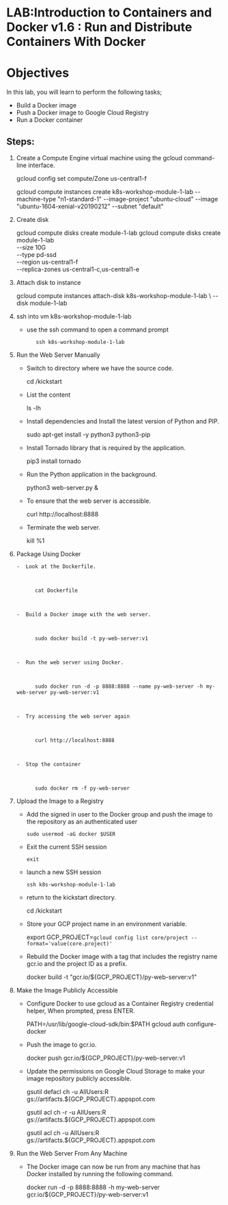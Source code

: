 # LAB:Introduction to Containers and Docker v1.6 : Run and Distribute Containers With Docker


# Objectives 

In this lab, you will learn to perform the following tasks;
- Build a Docker image
- Push a Docker image to Google Cloud Registry
- Run a Docker container

## Steps:

1.  Create a Compute Engine virtual machine using the gcloud command-line interface.

       
       gcloud config set compute/Zone us-central1-f

       
       gcloud compute instances create k8s-workshop-module-1-lab --machine-type "n1-standard-1" --image-project "ubuntu-cloud" --image "ubuntu-1604-xenial-v20190212" --subnet "default"

2.  Create disk
   
       
       gcloud compute disks create module-1-lab
       gcloud compute disks create module-1-lab \
       --size 10G \
       --type pd-ssd \
       --region us-central1-f \
       --replica-zones us-central1-c,us-central1-e

3.  Attach disk to instance

       
       gcloud compute instances attach-disk k8s-workshop-module-1-lab \ --disk module-1-lab


4.  ssh into vm k8s-workshop-module-1-lab
 

       - use the ssh command to open a command prompt


                ssh k8s-workshop-module-1-lab


5.  Run the Web Server Manually


       -  Switch to directory where we have the source code.

            
            cd /kickstart  

       
       -  List the content

  
            ls -lh


       -  Install dependencies and Install the latest version of Python and PIP.

    
            
            sudo apt-get install -y python3 python3-pip

        
       
       -  Install Tornado library that is required by the application.


            
            pip3 install tornado


       
       -  Run the Python application in the background.


            
            python3 web-server.py &


      
       -  To ensure that the web server is accessible.


            curl http://localhost:8888


       
       -  Terminate the web server.


             kill %1


6. Package Using Docker


       -  Look at the Dockerfile.

             
             
             cat Dockerfile

       
      
       -  Build a Docker image with the web server.

             
             
             sudo docker build -t py-web-server:v1 


       
       -  Run the web server using Docker.


             
             sudo docker run -d -p 8888:8888 --name py-web-server -h my-web-server py-web-server:v1


       
       -  Try accessing the web server again

                 
             
             curl http://localhost:8888


      
       -  Stop the container

  

             sudo docker rm -f py-web-server



7.  Upload the Image to a Registry


       
       -  Add the signed in user to the Docker group and push the image to the repository as an authenticated user


             
              sudo usermod -aG docker $USER



       -  Exit the current SSH session


              exit


       -  launch a new SSH session



              ssh k8s-workshop-module-1-lab


 
       -   return to the kickstart directory.



              cd /kickstart


       -   Store your GCP project name in an environment variable.



              export GCP_PROJECT=`gcloud config list core/project --format='value(core.project)'`


      
       -   Rebuild the Docker image with a tag that includes the registry name gcr.io and the project ID as a prefix.




              docker build -t "gcr.io/${GCP_PROJECT}/py-web-server:v1"




8.   Make the Image Publicly Accessible



       -   Configure Docker to use gcloud as a Container Registry credential helper, When prompted, press ENTER.



              PATH=/usr/lib/google-cloud-sdk/bin:$PATH 
              gcloud auth configure-docker



       -   Push the image to gcr.io.



              docker push gcr.io/${GCP_PROJECT}/py-web-server:v1



       -   Update the permissions on Google Cloud Storage to make your image repository publicly accessible.



              gsutil defacl ch -u AllUsers:R gs://artifacts.${GCP_PROJECT}.appspot.com


              gsutil acl ch -r -u AllUsers:R gs://artifacts.${GCP_PROJECT}.appspot.com


              gsutil acl ch -u AllUsers:R gs://artifacts.${GCP_PROJECT}.appspot.com



9.   Run the Web Server From Any Machine



       -   The Docker image can now be run from any machine that has Docker installed by running the following command.



              docker run -d -p 8888:8888 -h my-web-server gcr.io/${GCP_PROJECT}/py-web-server:v1   





       


       
       
